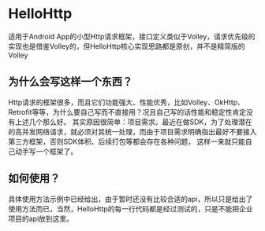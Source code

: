 # HelloHttp
适用于Android App的小型Http请求框架，接口定义类似于Volley，请求优先级的实现也是借鉴Volley的，但HelloHttp核心实现思路都是原创，并不是精简版的Volley

## 为什么会写这样一个东西？
Http请求的框架很多，而且它们功能强大、性能优秀，比如Volley、OkHttp、Retrofit等等，为什么要自己写而不直接用？况且自己写的话性能和稳定性肯定没有上述几个那么好。
其实原因很简单：项目需求。最近在做SDK，为了处理潜在的高并发网络请求，就必须对其统一处理，而由于项目需求明确指出最好不要接入第三方框架，否则SDK体积、后续打包等都会存在各种问题，
这样一来就只能自己动手写一个框架了。

## 如何使用？
具体使用方法示例中已经给出，由于暂时还没有比较合适的api，所以只是给出了使用方法而已，当然，HelloHttp的每一行代码都是经过测试的，只是不能把企业项目的api放到这里。
